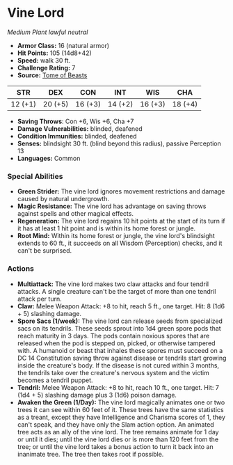 # Vine Lord

*Medium* *Plant* *lawful neutral*

- **Armor Class:** 16 (natural armor)
- **Hit Points:** 105 (14d8+42)
- **Speed:** walk 30 ft.
- **Challenge Rating:** 7
- **Source:** [Tome of Beasts](https://koboldpress.com/kpstore/product/tome-of-beasts-for-5th-edition-print/)

| STR | DEX | CON | INT | WIS | CHA |
| --- | --- | --- | --- | --- | --- |
| 12 (+1) | 20 (+5) | 16 (+3) | 14 (+2) | 16 (+3) | 18 (+4) |

- **Saving Throws**: Con +6, Wis +6, Cha +7
- **Damage Vulnerabilities:** blinded, deafened
- **Condition Immunities:** blinded, deafened
- **Senses:** blindsight 30 ft. (blind beyond this radius), passive Perception 13
- **Languages:** Common
### Special Abilities
- **Green Strider:** The vine lord ignores movement restrictions and damage caused by natural undergrowth.
- **Magic Resistance:** The vine lord has advantage on saving throws against spells and other magical effects.
- **Regeneration:** The vine lord regains 10 hit points at the start of its turn if it has at least 1 hit point and is within its home forest or jungle.
- **Root Mind:** Within its home forest or jungle, the vine lord's blindsight extends to 60 ft., it succeeds on all Wisdom (Perception) checks, and it can't be surprised.
### Actions
- **Multiattack:** The vine lord makes two claw attacks and four tendril attacks. A single creature can't be the target of more than one tendril attack per turn.
- **Claw:** Melee Weapon Attack: +8 to hit, reach 5 ft., one target. Hit: 8 (1d6 + 5) slashing damage.
- **Spore Sacs (1/week):** The vine lord can release seeds from specialized sacs on its tendrils. These seeds sprout into 1d4 green spore pods that reach maturity in 3 days. The pods contain noxious spores that are released when the pod is stepped on, picked, or otherwise tampered with. A humanoid or beast that inhales these spores must succeed on a DC 14 Constitution saving throw against disease or tendrils start growing inside the creature's body. If the disease is not cured within 3 months, the tendrils take over the creature's nervous system and the victim becomes a tendril puppet.
- **Tendril:** Melee Weapon Attack: +8 to hit, reach 10 ft., one target. Hit: 7 (1d4 + 5) slashing damage plus 3 (1d6) poison damage.
- **Awaken the Green (1/Day):** The vine lord magically animates one or two trees it can see within 60 feet of it. These trees have the same statistics as a treant, except they have Intelligence and Charisma scores of 1, they can't speak, and they have only the Slam action option. An animated tree acts as an ally of the vine lord. The tree remains animate for 1 day or until it dies; until the vine lord dies or is more than 120 feet from the tree; or until the vine lord takes a bonus action to turn it back into an inanimate tree. The tree then takes root if possible.
